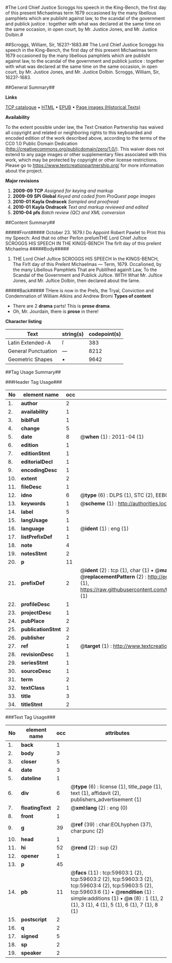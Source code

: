 #The Lord Chief Justice Scroggs his speech in the King-Bench, the first day of this present Michaelmas term 1679 occasioned by the many libellous pamphlets which are publisht against law, to the scandal of the government and publick justice : together with what was declared at the same time on the same occasion, in open court, by Mr. Justice Jones, and Mr. Justice Dolbin.#

##Scroggs, William, Sir, 1623?-1683.##
The Lord Chief Justice Scroggs his speech in the King-Bench, the first day of this present Michaelmas term 1679 occasioned by the many libellous pamphlets which are publisht against law, to the scandal of the government and publick justice : together with what was declared at the same time on the same occasion, in open court, by Mr. Justice Jones, and Mr. Justice Dolbin.
Scroggs, William, Sir, 1623?-1683.

##General Summary##

**Links**

[TCP catalogue](http://www.ota.ox.ac.uk/tcp/)  • 
[HTML](http://tei.it.ox.ac.uk/tcp/Texts-HTML/free/A58/A58853.html)  • 
[EPUB](http://tei.it.ox.ac.uk/tcp/Texts-EPUB/free/A58/A58853.epub) • 
[Page images (Historical Texts)](https://historicaltexts.jisc.ac.uk/eebo-12328746e)

**Availability**

To the extent possible under law, the Text Creation Partnership has waived all copyright and related or neighboring rights to this keyboarded and encoded edition of the work described above, according to the terms of the CC0 1.0 Public Domain Dedication (http://creativecommons.org/publicdomain/zero/1.0/). This waiver does not extend to any page images or other supplementary files associated with this work, which may be protected by copyright or other license restrictions. Please go to https://www.textcreationpartnership.org/ for more information about the project.

**Major revisions**

1. __2009-09__ __TCP__ *Assigned for keying and markup*
1. __2009-09__ __SPi Global__ *Keyed and coded from ProQuest page images*
1. __2010-01__ __Kayla Ondracek__ *Sampled and proofread*
1. __2010-01__ __Kayla Ondracek__ *Text and markup reviewed and edited*
1. __2010-04__ __pfs__ *Batch review (QC) and XML conversion*

##Content Summary##

#####Front#####
October 23. 1679.I Do Appoint Robert Pawlet to Print this my Speech: And that no other Perſon preſumTHE Lord Chief Juſtice SCROGGS HIS SPEECH IN THE KINGS-BENCH The firſt day of this preſent Michaelma
#####Body#####

1. THE Lord Chief Juſtice SCROGGS HIS SPEECH In the KINGS-BENCH, The Firſt day of this Preſent Michaelmas — Term, 1679. Occaſioned, by the many Libellous Pamphlets That are Publiſhed againſt Law, To the Scandal of the Government and Publick Juſtice. WITH What Mr. Juſtice Jones, and Mr. Juſtice Dolbin, then declared about the ſame.

#####Back#####
THere is now in the Preſs, the Tryal, Conviction and Condemnation of William Atkins and Andrew Bromi
**Types of content**

  * There are 2 **drama** parts! This is **prose drama**.
  * Oh, Mr. Jourdain, there is **prose** in there!

**Character listing**


|Text|string(s)|codepoint(s)|
|---|---|---|
|Latin Extended-A|ſ|383|
|General Punctuation|—|8212|
|Geometric Shapes|▪|9642|

##Tag Usage Summary##

###Header Tag Usage###

|No|element name|occ|attributes|
|---|---|---|---|
|1.|__author__|2||
|2.|__availability__|1||
|3.|__biblFull__|1||
|4.|__change__|5||
|5.|__date__|8| @__when__ (1) : 2011-04 (1)|
|6.|__edition__|1||
|7.|__editionStmt__|1||
|8.|__editorialDecl__|1||
|9.|__encodingDesc__|1||
|10.|__extent__|2||
|11.|__fileDesc__|1||
|12.|__idno__|6| @__type__ (6) : DLPS (1), STC (2), EEBO-CITATION (1), OCLC (1), VID (1)|
|13.|__keywords__|1| @__scheme__ (1) : http://authorities.loc.gov/ (1)|
|14.|__label__|5||
|15.|__langUsage__|1||
|16.|__language__|1| @__ident__ (1) : eng (1)|
|17.|__listPrefixDef__|1||
|18.|__note__|4||
|19.|__notesStmt__|2||
|20.|__p__|11||
|21.|__prefixDef__|2| @__ident__ (2) : tcp (1), char (1)  •  @__matchPattern__ (2) : ([0-9\-]+):([0-9IVX]+) (1), (.+) (1)  •  @__replacementPattern__ (2) : http://eebo.chadwyck.com/downloadtiff?vid=$1&page=$2 (1), https://raw.githubusercontent.com/textcreationpartnership/Texts/master/tcpchars.xml#$1 (1)|
|22.|__profileDesc__|1||
|23.|__projectDesc__|1||
|24.|__pubPlace__|2||
|25.|__publicationStmt__|2||
|26.|__publisher__|2||
|27.|__ref__|1| @__target__ (1) : http://www.textcreationpartnership.org/docs/. (1)|
|28.|__revisionDesc__|1||
|29.|__seriesStmt__|1||
|30.|__sourceDesc__|1||
|31.|__term__|2||
|32.|__textClass__|1||
|33.|__title__|3||
|34.|__titleStmt__|2||


###Text Tag Usage###

|No|element name|occ|attributes|
|---|---|---|---|
|1.|__back__|1||
|2.|__body__|3||
|3.|__closer__|5||
|4.|__date__|3||
|5.|__dateline__|1||
|6.|__div__|6| @__type__ (6) : license (1), title_page (1), text (1), affidavit (2), publishers_advertisement (1)|
|7.|__floatingText__|2| @__xml:lang__ (2) : eng (0)|
|8.|__front__|1||
|9.|__g__|39| @__ref__ (39) : char:EOLhyphen (37), char:punc (2)|
|10.|__head__|1||
|11.|__hi__|52| @__rend__ (2) : sup (2)|
|12.|__opener__|1||
|13.|__p__|45||
|14.|__pb__|11| @__facs__ (11) : tcp:59603:1 (2), tcp:59603:2 (2), tcp:59603:3 (2), tcp:59603:4 (2), tcp:59603:5 (2), tcp:59603:6 (1)  •  @__rendition__ (1) : simple:additions (1)  •  @__n__ (8) : 1 (1), 2 (1), 3 (1), 4 (1), 5 (1), 6 (1), 7 (1), 8 (1)|
|15.|__postscript__|2||
|16.|__q__|2||
|17.|__signed__|5||
|18.|__sp__|2||
|19.|__speaker__|2||

